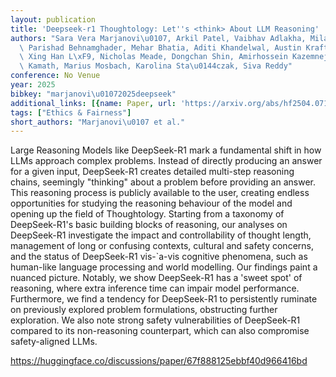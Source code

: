 ```yaml
---
layout: publication
title: 'Deepseek-r1 Thoughtology: Let''s <think> About LLM Reasoning'
authors: "Sara Vera Marjanovi\u0107, Arkil Patel, Vaibhav Adlakha, Milad Aghajohari,\
  \ Parishad Behnamghader, Mehar Bhatia, Aditi Khandelwal, Austin Kraft, Benno Krojer,\
  \ Xing Han L\xF9, Nicholas Meade, Dongchan Shin, Amirhossein Kazemnejad, Gaurav\
  \ Kamath, Marius Mosbach, Karolina Sta\u0144czak, Siva Reddy"
conference: No Venue
year: 2025
bibkey: "marjanovi\u01072025deepseek"
additional_links: [{name: Paper, url: 'https://arxiv.org/abs/hf2504.07128'}]
tags: ["Ethics & Fairness"]
short_authors: "Marjanovi\u0107 et al."
---
```

Large Reasoning Models like DeepSeek-R1 mark a fundamental shift in how LLMs approach complex problems. Instead of directly producing an answer for a given input, DeepSeek-R1 creates detailed multi-step reasoning chains, seemingly "thinking" about a problem before providing an answer. This reasoning process is publicly available to the user, creating endless opportunities for studying the reasoning behaviour of the model and opening up the field of Thoughtology. Starting from a taxonomy of DeepSeek-R1's basic building blocks of reasoning, our analyses on DeepSeek-R1 investigate the impact and controllability of thought length, management of long or confusing contexts, cultural and safety concerns, and the status of DeepSeek-R1 vis-\`a-vis cognitive phenomena, such as human-like language processing and world modelling. Our findings paint a nuanced picture. Notably, we show DeepSeek-R1 has a 'sweet spot' of reasoning, where extra inference time can impair model performance. Furthermore, we find a tendency for DeepSeek-R1 to persistently ruminate on previously explored problem formulations, obstructing further exploration. We also note strong safety vulnerabilities of DeepSeek-R1 compared to its non-reasoning counterpart, which can also compromise safety-aligned LLMs.

https://huggingface.co/discussions/paper/67f888125ebbf40d966416bd